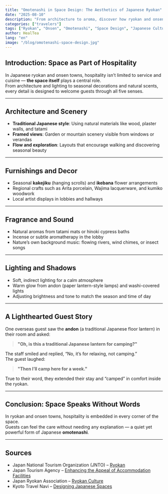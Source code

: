 ```yaml
---
title: "Omotenashi in Space Design: The Aesthetics of Japanese Ryokan"
date: "2025-08-10"
description: "From architecture to aroma, discover how ryokan and onsen towns create immersive spaces that embody the spirit of omotenashi — plus a lighthearted guest story."
categories: ["travelers"]
tags: ["Ryokan", "Onsen", "Omotenashi", "Space Design", "Japanese Culture"]
author: HealTea
lang: "en"
image: "/blog/omotenashi-space-design.jpg"
---
```


## Introduction: Space as Part of Hospitality

In Japanese ryokan and onsen towns, hospitality isn’t limited to service and cuisine — **the space itself** plays a central role.  
From architecture and lighting to seasonal decorations and natural scents, every detail is designed to welcome guests through all five senses.

---

## Architecture and Scenery

- **Traditional Japanese style**: Using natural materials like wood, plaster walls, and tatami  
- **Framed views**: Garden or mountain scenery visible from windows or verandas  
- **Flow and exploration**: Layouts that encourage walking and discovering seasonal beauty

---

## Furnishings and Decor

- Seasonal **kakejiku** (hanging scrolls) and **ikebana** flower arrangements  
- Regional crafts such as Arita porcelain, Wajima lacquerware, and kumiko woodwork  
- Local artist displays in lobbies and hallways

---

## Fragrance and Sound

- Natural aromas from tatami mats or hinoki cypress baths  
- Incense or subtle aromatherapy in the lobby  
- Nature’s own background music: flowing rivers, wind chimes, or insect songs

---

## Lighting and Shadows

- Soft, indirect lighting for a calm atmosphere  
- Warm glow from andon (paper lantern-style lamps) and washi-covered lights  
- Adjusting brightness and tone to match the season and time of day

---

## A Lighthearted Guest Story

One overseas guest saw the **andon** (a traditional Japanese floor lantern) in their room and asked:  
> **"Oh, is this a traditional Japanese lantern for camping?"**

The staff smiled and replied, “No, it’s for relaxing, not camping.”  
The guest laughed:  
> **"Then I’ll camp here for a week."**  

True to their word, they extended their stay and “camped” in comfort inside the ryokan.

---

## Conclusion: Space Speaks Without Words

In ryokan and onsen towns, hospitality is embedded in every corner of the space.  
Guests can feel the care without needing any explanation — a quiet yet powerful form of Japanese **omotenashi**.

---

## Sources

- Japan National Tourism Organization (JNTO) – [Ryokan](https://www.japan.travel/en/uk/experience/ryokan/)  
- Japan Tourism Agency – [Enhancing the Appeal of Accommodation Facilities](https://www.mlit.go.jp/kankocho/)  
- Japan Ryokan Association – [Ryokan Culture](https://www.yadonet.ne.jp/)  
- Kyoto Travel Navi – [Designing Japanese Spaces](https://ja.kyoto.travel/)
